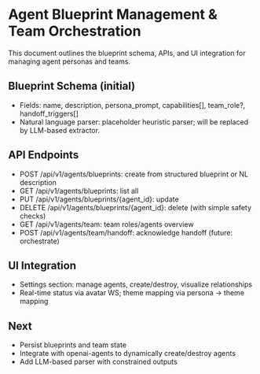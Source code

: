 # Agent Blueprint Management & Team Orchestration

This document outlines the blueprint schema, APIs, and UI integration for managing agent personas and teams.

## Blueprint Schema (initial)

- Fields: name, description, persona_prompt, capabilities[], team_role?, handoff_triggers[]
- Natural language parser: placeholder heuristic parser; will be replaced by LLM-based extractor.

## API Endpoints

- POST /api/v1/agents/blueprints: create from structured blueprint or NL description
- GET /api/v1/agents/blueprints: list all
- PUT /api/v1/agents/blueprints/{agent_id}: update
- DELETE /api/v1/agents/blueprints/{agent_id}: delete (with simple safety checks)
- GET /api/v1/agents/team: team roles/agents overview
- POST /api/v1/agents/team/handoff: acknowledge handoff (future: orchestrate)

## UI Integration

- Settings section: manage agents, create/destroy, visualize relationships
- Real-time status via avatar WS; theme mapping via persona -> theme mapping

## Next

- Persist blueprints and team state
- Integrate with openai-agents to dynamically create/destroy agents
- Add LLM-based parser with constrained outputs
